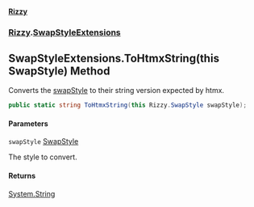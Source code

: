#### [Rizzy](index 'index')
### [Rizzy](Rizzy 'Rizzy').[SwapStyleExtensions](Rizzy.SwapStyleExtensions 'Rizzy.SwapStyleExtensions')

## SwapStyleExtensions.ToHtmxString(this SwapStyle) Method

Converts the [swapStyle](Rizzy.SwapStyleExtensions.ToHtmxString(thisRizzy.SwapStyle)#Rizzy.SwapStyleExtensions.ToHtmxString(thisRizzy.SwapStyle).swapStyle 'Rizzy.SwapStyleExtensions.ToHtmxString(this Rizzy.SwapStyle).swapStyle') to their string version expected by htmx.

```csharp
public static string ToHtmxString(this Rizzy.SwapStyle swapStyle);
```
#### Parameters

<a name='Rizzy.SwapStyleExtensions.ToHtmxString(thisRizzy.SwapStyle).swapStyle'></a>

`swapStyle` [SwapStyle](Rizzy.SwapStyle 'Rizzy.SwapStyle')

The style to convert.

#### Returns
[System.String](https://docs.microsoft.com/en-us/dotnet/api/System.String 'System.String')